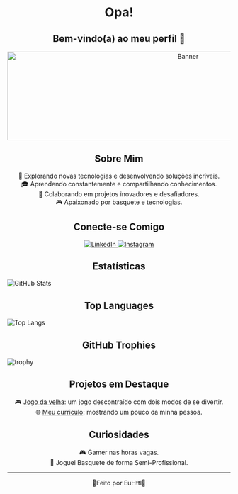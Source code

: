 # <div align="center">Opa!</div> 
## <div align="center">Bem-vindo(a) ao meu perfil 🚀</div>

<div align="center">
<img src="https://images.pexels.com/photos/270348/pexels-photo-270348.jpeg" alt="Banner" width="800" height="200">
</div>

## <div align="center">Sobre Mim</div>

<div align="center">
  🚀 Explorando novas tecnologias e desenvolvendo soluções incríveis.<br>
  🎓 Aprendendo constantemente e compartilhando conhecimentos.<br>
  💼 Colaborando em projetos inovadores e desafiadores.<br>
  🎮 Apaixonado por basquete e tecnologias.<br>
</div>

## <div align="center">Conecte-se Comigo</div>

<div align="center">
  <a href="https://www.linkedin.com/in/hyttalo-costa-1991841b2/">
    <img src="https://img.shields.io/badge/LinkedIn-000?style=for-the-badge&logo=linkedin&logoColor=0E76A8" alt="LinkedIn">
  </a>
  <a href="https://www.instagram.com/eu.httl/">
    <img src="https://img.shields.io/badge/Instagram-000?style=for-the-badge&logo=instagram&logoColor=E4405F" alt="Instagram">
  </a>
</div>

## <div align="center">Estatísticas</div> 

  ![GitHub Stats](https://github-readme-stats.vercel.app/api?username=EuHttl&show_icons=true&theme=tokyonight)

## <div align="center">Top Languages</div>

![Top Langs](https://github-readme-stats.vercel.app/api/top-langs/?username=EuHttl&layout=compact&theme=tokyonight)

## <div align="center">GitHub Trophies</div>

![trophy](https://github-profile-trophy.vercel.app/?username=EuHttl&theme=tokyonight)

## <div align="center">Projetos em Destaque</div>

<div align="center">
  🎮 <a href="https://github.com/EuHttl/jogodavelha">Jogo da velha</a>: um jogo descontraído com dois modos de se divertir.<br>
  🌐 <a href="https://github.com/EuHttl/Curriculo-Responsivo">Meu curriculo</a>: mostrando um pouco da minha pessoa.<br>
</div>

## <div align="center">Curiosidades</div>

<div align="center">
  🎮 Gamer nas horas vagas.<br>
  🏀 Joguei Basquete de forma Semi-Profissional.<br>
</div>

<hr>

<div align="center">
  🤘Feito por EuHttl🤘
</div>
